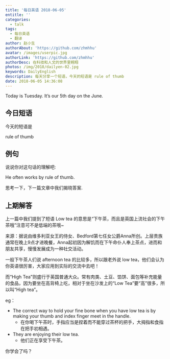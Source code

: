 ```yaml
---
title: '每日英语 2018-06-05'
entitle: ''
categories:
  - talk
tags:
  - 每日英语
  - 翻译
author: 赵小生
authorAbout: 'https://github.com/zhmhhu'
avatar: /images/userpic.jpg
authorLink: 'https://github.com/zhmhhu'
authorDesc: 在科技和人文的世界里翱翔
photos: /img/2018/dailyen-02.jpg
keywords: DailyEnglish
description: 每天分享一个短语，今天的短语是 rule of thumb
date: 2018-06-05 14:36:08
---
```


Today is Tuesday. It’s our 5th day on the June.

## 今日短语

今天的短语是

rule of thumb

## 例句

说说你对这句话的理解吧:

He often works by rule of thumb. 

思考一下，下一篇文章中我们揭晓答案.

## 上期解答

上一篇中我们提到了短语 Low tea 的意思是“下午茶，而且是英国上流社会的下午茶哦”注意可不是低端的茶哦~

来源：据说由维多利亚女王的侍女、Bedford第七任女公爵Anna所创。上层贵族通常在晚上9点才进晚餐，Anna起初因为解饥而在下午命仆人奉上茶点，进而和朋友共享，慢慢发展成为一种社交活动。

一般下午茶人们说 afternoon tea 的比较多，所以跟老外说 low tea，他们会认为你英语很厉害，大家应用到实际的交流中去吧！

而“High Tea”则盛行于英国普通大众。常有肉类、土豆、馅饼、面包等补充能量的食品，因为要坐在高背椅上吃，相对于坐在沙发上的“Low Tea”要“高”很多，所以叫“High tea”。
 
eg：
-  The correct way to hold your fine bone when you have low tea is by making your thumb and index finger meet in the handle.
   -  在你喝下午茶时，手指应当是捏着而不能穿过茶杯的把手，大拇指和食指在把手初相遇。
-  They are enjoying their low tea. 
   -  他们正在享受下午茶。

你学会了吗？
